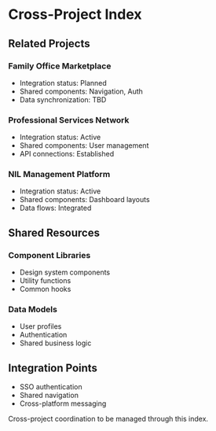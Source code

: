 # Cross-Project Index

## Related Projects
### Family Office Marketplace
- Integration status: Planned
- Shared components: Navigation, Auth
- Data synchronization: TBD

### Professional Services Network
- Integration status: Active
- Shared components: User management
- API connections: Established

### NIL Management Platform
- Integration status: Active
- Shared components: Dashboard layouts
- Data flows: Integrated

## Shared Resources
### Component Libraries
- Design system components
- Utility functions
- Common hooks

### Data Models
- User profiles
- Authentication
- Shared business logic

## Integration Points
- SSO authentication
- Shared navigation
- Cross-platform messaging

Cross-project coordination to be managed through this index.